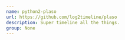 ```yaml
---
name: python2-plaso
url: https://github.com/log2timeline/plaso
description: Super timeline all the things.
group: None
---
```

